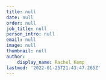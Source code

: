 ```yaml
---
title: null
date: null
order: null
job_title: null
person_intro: null
email: null
image: null
thumbnail: null
author:
    display_name: Rachel Kemp
lastmod: '2022-01-25T21:43:47.265Z'
---
```



